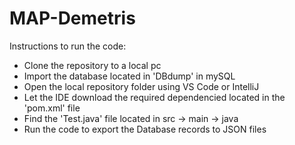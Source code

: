 # MAP-Demetris

Instructions to run the code:

- Clone the repository to a local pc
- Import the database located in 'DBdump' in mySQL
- Open the local repository folder using VS Code or IntelliJ
- Let the IDE download the required dependencied located in the 'pom.xml' file
- Find the 'Test.java' file located in src -> main -> java
- Run the code to export the Database records to JSON files
